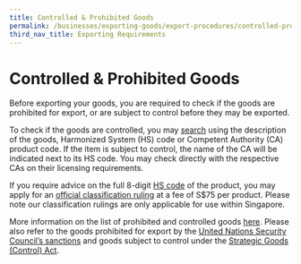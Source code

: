 ```yaml
---
title: Controlled & Prohibited Goods
permalink: /businesses/exporting-goods/export-procedures/controlled-prohibited-goods/
third_nav_title: Exporting Requirements
---
```


# Controlled & Prohibited Goods

Before exporting your goods, you are required to check if the goods are prohibited for export, or are subject to control before they may be exported.

To check if the goods are controlled, you may [search](https://www.tradenet.gov.sg/tradenet/portlets/search/searchHSCA/searchInitHSCA.do) using the description of the goods, Harmonized System (HS) code or Competent Authority (CA) product code. If the item is subject to control, the name of the CA will be indicated next to its HS code. You may check directly with the respective CAs on their licensing requirements.

If you require advice on the full 8-digit  [HS code](https://www.tradenet.gov.sg/tradenet/portlets/search/searchHSCA/searchInitHSCA.do)  of the product, you may apply for an  [official classification ruling](/files/businesses/SCA004-(2).doc)  at a fee of S$75 per product. Please note our classification rulings are only applicable for use within Singapore.

More information on the list of prohibited and controlled goods [here](/businesses/exporting-goods/controlled-and-prohibited-goods-for-export). Please also refer to the goods prohibited for export by the  [United Nations Security Council’s sanctions](/businesses/united-nations-security-council-sanctions) and goods subject to control under the  [Strategic Goods (Control) Act](/businesses/strategic-goods-control/strategic-goods-control-list).
